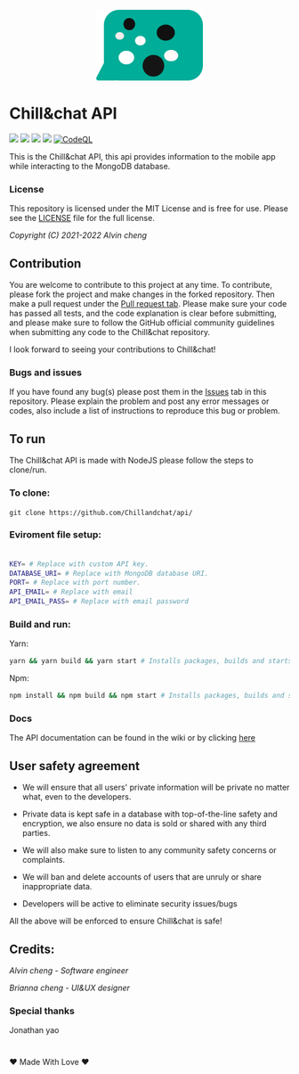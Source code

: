 <p align="center"how><img src="https://github.com/Chillandchat/api/blob/master/logo.svg/" style="width:12rem;"/></p>

# Chill&chat API
![](https://img.shields.io/github/repo-size/Chillandchat/api) ![](https://img.shields.io/github/v/release/chillandchat/api?label=Latest%20release&logo=Chill%26chat) ![](https://img.shields.io/github/issues-pr-closed/Chillandchat/api) ![](https://img.shields.io/github/issues-pr-raw/Chillandchat/api) [![CodeQL](https://github.com/Chillandchat/api/actions/workflows/codeql-analysis.yml/badge.svg)](https://github.com/Chillandchat/api/actions/workflows/codeql-analysis.yml)


This is the Chill&chat API, this api provides information to the mobile app while interacting to the MongoDB database.

### License

This repository is licensed under the MIT License and is free for use. Please see the [LICENSE](https://github.com/Chillandchat/api/blob/master/LICENSE) file for the full license.


*Copyright (C) 2021-2022 Alvin cheng*

## Contribution

You are welcome to contribute to this project at any time. To contribute, please fork the project and make changes in the forked repository. Then make a pull request under the [Pull request tab](https://github.com/Chill-and-chat/api/pulls). Please make sure your code has passed all tests, and the code explanation is clear before submitting, and please make sure to follow the GitHub official community guidelines when submitting any code to the Chill&chat repository.


I look forward to seeing your contributions to Chill&chat!

### Bugs and issues

If you have found any bug(s) please post them in the [Issues](https://github.com/api/Chill-chat/issues) tab in this repository. Please explain the problem and post any error messages or codes, also include a list of instructions to reproduce this bug or problem.

## To run
The Chill&chat API is made with NodeJS please follow the steps to clone/run.

### To clone:

```
git clone https://github.com/Chillandchat/api/
```

### Eviroment file setup:

```sh

KEY= # Replace with custom API key.
DATABASE_URI= # Replace with MongoDB database URI.
PORT= # Replace with port number.
API_EMAIL= # Replace with email
API_EMAIL_PASS= # Replace with email password

```

### Build and run:
Yarn:

```sh
yarn && yarn build && yarn start # Installs packages, builds and starts the app with yarn
```

Npm:

```sh
npm install && npm build && npm start # Installs packages, builds and starts the app with npm
```
### Docs
The API documentation can be found in the wiki or by clicking [here](https://github.com/Chillandchat/api/wiki)

## User safety agreement 

- We will ensure that all users' private information will be private no matter what, even to the developers. 

- Private data is kept safe in a database with top-of-the-line safety and encryption, we also ensure no data is sold or shared with any third parties. 

- We will also make sure to listen to any community safety concerns or complaints.

- We will ban and delete accounts of users that are unruly or share inappropriate data.

- Developers will be active to eliminate security issues/bugs

All the above will be enforced to ensure Chill&chat is safe!

## Credits:

*Alvin cheng - Software engineer*

*Brianna cheng - UI&UX designer*

### Special thanks
Jonathan yao

#
❤️ Made With Love ❤️
